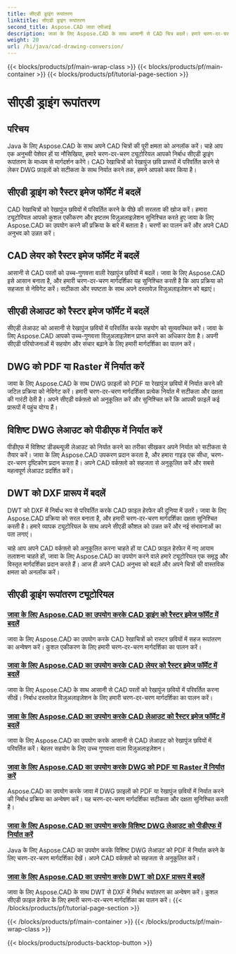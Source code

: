```yaml
---
title: सीएडी ड्राइंग रूपांतरण
linktitle: सीएडी ड्राइंग रूपांतरण
second_title: Aspose.CAD जावा एपीआई
description: जावा के लिए Aspose.CAD के साथ आसानी से CAD चित्र बदलें। हमारे चरण-दर-चरण ट्यूटोरियल का उपयोग करके अपनी CAD फ़ाइलों को परिशुद्धता के साथ परिवर्तित करना, निर्यात करना और अनुकूलित करना सीखें।
weight: 20
url: /hi/java/cad-drawing-conversion/
---
```


{{< blocks/products/pf/main-wrap-class >}}
{{< blocks/products/pf/main-container >}}
{{< blocks/products/pf/tutorial-page-section >}}

# सीएडी ड्राइंग रूपांतरण


## परिचय

Java के लिए Aspose.CAD के साथ अपने CAD चित्रों की पूरी क्षमता को अनलॉक करें। चाहे आप एक अनुभवी पेशेवर हों या नौसिखिया, हमारे चरण-दर-चरण ट्यूटोरियल आपको निर्बाध सीएडी ड्राइंग रूपांतरण के माध्यम से मार्गदर्शन करेंगे। CAD रेखाचित्रों को रेखापुंज छवि प्रारूपों में परिवर्तित करने से लेकर DWG फ़ाइलों को सटीकता के साथ निर्यात करने तक, हमने आपको कवर किया है।

## सीएडी ड्राइंग को रैस्टर इमेज फॉर्मेट में बदलें

CAD रेखाचित्रों को रेखापुंज छवियों में परिवर्तित करने के पीछे की सरलता की खोज करें। हमारा ट्यूटोरियल आपको कुशल एकीकरण और इष्टतम विज़ुअलाइज़ेशन सुनिश्चित करते हुए जावा के लिए Aspose.CAD का उपयोग करने की प्रक्रिया के बारे में बताता है। चरणों का पालन करें और अपने CAD अनुभव को उन्नत करें।

## CAD लेयर को रैस्टर इमेज फॉर्मेट में बदलें

आसानी से CAD परतों को उच्च-गुणवत्ता वाली रेखापुंज छवियों में बदलें। जावा के लिए Aspose.CAD इसे आसान बनाता है, और हमारी चरण-दर-चरण मार्गदर्शिका यह सुनिश्चित करती है कि आप प्रक्रिया को सहजता से नेविगेट करें। सटीकता और स्पष्टता के साथ अपने दस्तावेज़ विज़ुअलाइज़ेशन को बढ़ाएं।

## सीएडी लेआउट को रैस्टर इमेज फॉर्मेट में बदलें

सीएडी लेआउट को आसानी से रेखापुंज छवियों में परिवर्तित करके सहयोग को सुव्यवस्थित करें। जावा के लिए Aspose.CAD आपको उच्च-गुणवत्ता विज़ुअलाइज़ेशन प्राप्त करने का अधिकार देता है। अपनी सीएडी परियोजनाओं में सहयोग और संचार बढ़ाने के लिए हमारी मार्गदर्शिका का पालन करें।

## DWG को PDF या Raster में निर्यात करें

जावा के लिए Aspose.CAD के साथ DWG फ़ाइलों को PDF या रेखापुंज छवियों में निर्यात करने की जटिल प्रक्रिया को नेविगेट करें। हमारी चरण-दर-चरण मार्गदर्शिका प्रत्येक निर्यात में सटीकता और दक्षता की गारंटी देती है। अपने सीएडी वर्कफ़्लो को अनुकूलित करें और सुनिश्चित करें कि आपकी फ़ाइलें कई प्रारूपों में पहुंच योग्य हैं।

## विशिष्ट DWG लेआउट को पीडीएफ में निर्यात करें

पीडीएफ में विशिष्ट डीडब्ल्यूजी लेआउट को निर्यात करने का तरीका सीखकर अपने निर्यात को सटीकता से तैयार करें। जावा के लिए Aspose.CAD उपकरण प्रदान करता है, और हमारा गाइड एक सीधा, चरण-दर-चरण दृष्टिकोण प्रदान करता है। अपने CAD वर्कफ़्लो को सहजता से अनुकूलित करें और सबसे महत्वपूर्ण लेआउट प्रदर्शित करें।

## DWT को DXF प्रारूप में बदलें

DWT को DXF में निर्बाध रूप से परिवर्तित करके CAD फ़ाइल हेरफेर की दुनिया में उतरें। जावा के लिए Aspose.CAD प्रक्रिया को सरल बनाता है, और हमारी चरण-दर-चरण मार्गदर्शिका दक्षता सुनिश्चित करती है। हमारे व्यापक ट्यूटोरियल के साथ अपने सीएडी कौशल को उन्नत करें और नई संभावनाओं का पता लगाएं।

चाहे आप अपने CAD वर्कफ़्लो को अनुकूलित करना चाहते हों या CAD फ़ाइल हेरफेर में नए आयाम तलाशना चाहते हों, जावा के लिए Aspose.CAD का उपयोग करने वाले हमारे ट्यूटोरियल एक समृद्ध और विस्तृत मार्गदर्शिका प्रदान करते हैं। आज ही अपने CAD अनुभव को बदलें और अपने चित्रों की वास्तविक क्षमता को अनलॉक करें।
## सीएडी ड्राइंग रूपांतरण ट्यूटोरियल
### [जावा के लिए Aspose.CAD का उपयोग करके CAD ड्राइंग को रैस्टर इमेज फॉर्मेट में बदलें](./convert-cad-drawing-to-raster-image/)
जावा के लिए Aspose.CAD का उपयोग करके CAD रेखाचित्रों को रास्टर छवियों में सहज रूपांतरण का अन्वेषण करें। कुशल एकीकरण के लिए हमारी चरण-दर-चरण मार्गदर्शिका का पालन करें।
### [जावा के लिए Aspose.CAD का उपयोग करके CAD लेयर को रैस्टर इमेज फॉर्मेट में बदलें](./convert-cad-layer-to-raster-image/)
जावा के लिए Aspose.CAD के साथ आसानी से CAD परतों को रेखापुंज छवियों में परिवर्तित करना सीखें। निर्बाध दस्तावेज़ विज़ुअलाइज़ेशन के लिए हमारी चरण-दर-चरण मार्गदर्शिका का पालन करें।
### [जावा के लिए Aspose.CAD का उपयोग करके CAD लेआउट को रैस्टर इमेज फॉर्मेट में बदलें](./convert-cad-layout-to-raster-image/)
जावा के लिए Aspose.CAD का उपयोग करके आसानी से CAD लेआउट को रेखापुंज छवियों में परिवर्तित करें। बेहतर सहयोग के लिए उच्च गुणवत्ता वाला विज़ुअलाइज़ेशन।
### [जावा के लिए Aspose.CAD का उपयोग करके DWG को PDF या Raster में निर्यात करें](./export-dwg-to-pdf-or-raster/)
Aspose.CAD का उपयोग करके जावा में DWG फ़ाइलों को PDF या रेखापुंज छवियों में निर्यात करने की निर्बाध प्रक्रिया का अन्वेषण करें। यह चरण-दर-चरण मार्गदर्शिका सटीकता और दक्षता सुनिश्चित करती है।
### [जावा के लिए Aspose.CAD का उपयोग करके विशिष्ट DWG लेआउट को पीडीएफ में निर्यात करें](./export-specific-dwg-layout-to-pdf/)
Java के लिए Aspose.CAD का उपयोग करके विशिष्ट DWG लेआउट को PDF में निर्यात करने के लिए चरण-दर-चरण मार्गदर्शिका देखें। अपने CAD वर्कफ़्लो को सहजता से अनुकूलित करें।
### [जावा के लिए Aspose.CAD का उपयोग करके DWT को DXF प्रारूप में बदलें](./convert-dwt-to-dxf/)
जावा के लिए Aspose.CAD के साथ DWT से DXF में निर्बाध रूपांतरण का अन्वेषण करें। कुशल सीएडी फ़ाइल हेरफेर के लिए हमारी चरण-दर-चरण मार्गदर्शिका का पालन करें।
{{< /blocks/products/pf/tutorial-page-section >}}

{{< /blocks/products/pf/main-container >}}
{{< /blocks/products/pf/main-wrap-class >}}

{{< blocks/products/products-backtop-button >}}
